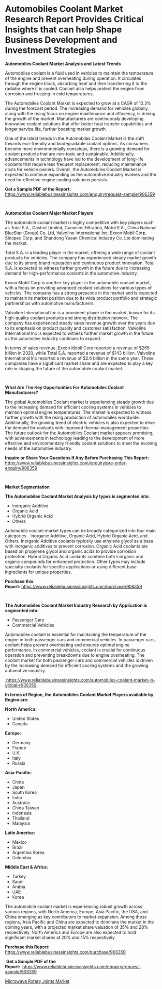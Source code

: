 <p><h1>Automobiles Coolant Market Research Report Provides Critical Insights that can help Shape Business Development and Investment Strategies</h1></p><p><strong>Automobiles Coolant Market Analysis and Latest Trends</strong></p>
<p><p>Automobiles coolant is a fluid used in vehicles to maintain the temperature of the engine and prevent overheating during operation. It circulates through the engine block, absorbing heat and then transferring it to the radiator where it is cooled. Coolant also helps protect the engine from corrosion and freezing in cold temperatures.</p><p>The Automobiles Coolant Market is expected to grow at a CAGR of 13.3% during the forecast period. The increasing demand for vehicles globally, along with the rising focus on engine maintenance and efficiency, is driving the growth of the market. Manufacturers are continuously developing innovative coolant solutions that offer better heat transfer capabilities and longer service life, further boosting market growth.</p><p>One of the latest trends in the Automobiles Coolant Market is the shift towards eco-friendly and biodegradable coolant options. As consumers become more environmentally conscious, there is a growing demand for coolant products that are non-toxic and sustainable. Additionally, advancements in technology have led to the development of long-life coolants that require less frequent replacement, reducing maintenance costs for vehicle owners. Overall, the Automobiles Coolant Market is expected to continue expanding as the automotive industry evolves and the need for effective engine cooling solutions persists.</p></p>
<p><strong>Get a Sample PDF of the Report:&nbsp;</strong> <a href="https://www.reliablebusinessinsights.com/enquiry/request-sample/906359">https://www.reliablebusinessinsights.com/enquiry/request-sample/906359</a></p>
<p>&nbsp;</p>
<p><strong>Automobiles Coolant Major Market Players</strong></p>
<p><p>The automobile coolant market is highly competitive with key players such as Total S.A., Castrol Limited, Cummins Filtration, Motul S.A., China National BlueStar (Group) Co. Ltd, Valvoline International Inc, Exxon Mobil Corp, Sinopec Corp, and Shandong Yuean Chemical Industry Co. Ltd dominating the market.</p><p>Total S.A. is a leading player in the market, offering a wide range of coolant products for vehicles. The company has experienced steady market growth due to its strong brand reputation and continuous product innovation. Total S.A. is expected to witness further growth in the future due to increasing demand for high-performance coolants in the automotive industry.</p><p>Exxon Mobil Corp is another key player in the automobile coolant market, with a focus on providing advanced coolant solutions for various types of vehicles. The company has a strong presence in the market and is expected to maintain its market position due to its wide product portfolio and strategic partnerships with automotive manufacturers.</p><p>Valvoline International Inc is a prominent player in the market, known for its high-quality coolant products and strong distribution network. The company has experienced steady sales revenue growth over the years due to its emphasis on product quality and customer satisfaction. Valvoline International Inc is expected to witness further market growth in the future as the automotive industry continues to expand.</p><p>In terms of sales revenue, Exxon Mobil Corp reported a revenue of $265 billion in 2020, while Total S.A. reported a revenue of $143 billion. Valvoline International Inc reported a revenue of $2.6 billion in the same year. These companies have a significant market share and are expected to play a key role in shaping the future of the automobile coolant market.</p></p>
<p>&nbsp;</p>
<p><strong>What Are The Key Opportunities For Automobiles Coolant Manufacturers?</strong></p>
<p><p>The global Automobiles Coolant market is experiencing steady growth due to the increasing demand for efficient cooling systems in vehicles to maintain optimal engine temperatures. The market is expected to witness further growth with the rising production of automobiles worldwide. Additionally, the growing trend of electric vehicles is also expected to drive the demand for coolants with improved thermal management properties. The future outlook for the Automobiles Coolant market appears promising, with advancements in technology leading to the development of more effective and environmentally friendly coolant solutions to meet the evolving needs of the automotive industry.</p></p>
<p><strong>Inquire or Share Your Questions If Any Before Purchasing This Report:</strong> <a href="https://www.reliablebusinessinsights.com/enquiry/pre-order-enquiry/906359">https://www.reliablebusinessinsights.com/enquiry/pre-order-enquiry/906359</a></p>
<p>&nbsp;</p>
<p><strong>Market Segmentation</strong></p>
<p><strong>The Automobiles Coolant Market Analysis by types is segmented into:</strong></p>
<p><ul><li>Inorganic Additive</li><li>Organic Acid</li><li>Hybrid Organic Acid</li><li>Others</li></ul></p>
<p><p>Automobile coolant market types can be broadly categorized into four main categories - Inorganic Additive, Organic Acid, Hybrid Organic Acid, and Others. Inorganic Additive coolants typically use ethylene glycol as a base with inorganic additives to prevent corrosion. Organic Acid coolants are based on propylene glycol and organic acids to provide corrosion protection. Hybrid Organic Acid coolants combine both inorganic and organic compounds for enhanced protection. Other types may include specialty coolants for specific applications or using different base ingredients for unique properties.</p></p>
<p><strong>Purchase this Report:&nbsp;</strong><a href="https://www.reliablebusinessinsights.com/purchase/906359">https://www.reliablebusinessinsights.com/purchase/906359</a></p>
<p>&nbsp;</p>
<p><strong>The Automobiles Coolant Market Industry Research by Application is segmented into:</strong></p>
<p><ul><li>Passenger Cars</li><li>Commercial Vehicles</li></ul></p>
<p><p>Automobiles coolant is essential for maintaining the temperature of the engine in both passenger cars and commercial vehicles. In passenger cars, coolant helps prevent overheating and ensures optimal engine performance. In commercial vehicles, coolant is crucial for continuous operation and preventing breakdowns due to engine overheating. The coolant market for both passenger cars and commercial vehicles is driven by the increasing demand for efficient cooling systems and the growing automotive industry.</p></p>
<p><a href="https://www.reliablebusinessinsights.com/automobiles-coolant-market-in-global-r906359">&nbsp;https://www.reliablebusinessinsights.com/automobiles-coolant-market-in-global-r906359</a></p>
<p><strong>In terms of Region, the Automobiles Coolant Market Players available by Region are:</strong></p>
<p>
    <p> <strong> North America: </strong>
        <ul>
            <li>United States</li>
            <li>Canada</li>
        </ul>
        </p> 
    <p> <strong> Europe: </strong>
        <ul>
            <li>Germany</li>
            <li>France</li>
            <li>U.K.</li>
            <li>Italy</li>
            <li>Russia</li>
        </ul>
        </p> 
    <p> <strong> Asia-Pacific: </strong>
        <ul>
            <li>China</li>
            <li>Japan</li>
            <li>South Korea</li>
            <li>India</li>
            <li>Australia</li>
            <li>China Taiwan</li>
            <li>Indonesia</li>
            <li>Thailand</li>
            <li>Malaysia</li>
        </ul>
        </p> 
    <p> <strong> Latin America: </strong>
        <ul>
            <li>Mexico</li>
            <li>Brazil</li>
            <li>Argentina Korea</li>
            <li>Colombia</li>
        </ul>
        </p> 
    <p> <strong> Middle East & Africa: </strong>
        <ul>
            <li>Turkey</li>
            <li>Saudi</li>
            <li>Arabia</li>
            <li>UAE</li>
            <li>Korea</li>
        </ul>
    </p>
    </p>
<p><p>The automobile coolant market is experiencing robust growth across various regions, with North America, Europe, Asia Pacific, the USA, and China emerging as key contributors to market expansion. Among these regions, Asia Pacific and China are expected to dominate the market in the coming years, with a projected market share valuation of 35% and 28% respectively. North America and Europe are also expected to hold significant market shares at 20% and 15% respectively.</p></p>
<p><strong>Purchase this Report: </strong><a href="https://www.reliablebusinessinsights.com/purchase/906359">https://www.reliablebusinessinsights.com/purchase/906359</a></p>
<p>&nbsp;<strong>Get a Sample PDF of the Report:&nbsp;&nbsp;</strong><a href="https://www.reliablebusinessinsights.com/enquiry/request-sample/906359">https://www.reliablebusinessinsights.com/enquiry/request-sample/906359</a></p>
<p><strong></strong></p>
<p><p><a href="https://medium.com/@sharquayrhodes1927/microwave-rotary-joints-market-trends-a-detailed-study-of-its-market-segmentation-and-analyzing-f6cce0a24078">Microwave Rotary Joints Market</a></p></p>
